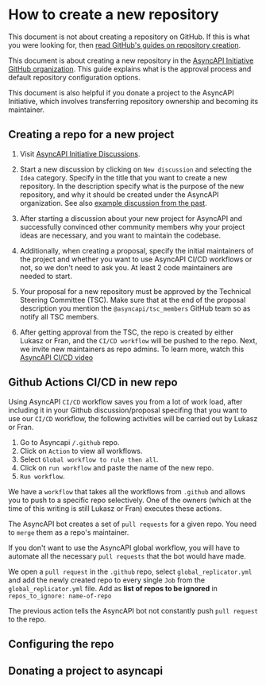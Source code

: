 # How to create a new repository

This document is not about creating a repository on GitHub. If this is what you were looking for, then [read GitHub's guides on repository creation](https://docs.github.com/en/get-started/quickstart/create-a-repo).

This document is about creating a new repository in the [AsyncAPI Initiative GitHub organization](https://github.com/asyncapi). This guide explains what is the approval process and default repository configuration options.

This document is also helpful if you donate a project to the AsyncAPI Initiative, which involves transferring repository ownership and becoming its maintainer.

## Creating a repo for a new project

1. Visit [AsyncAPI Initiative Discussions](https://github.com/orgs/asyncapi/discussions).


2. Start a new discussion by clicking on `New discussion` and selecting the `Idea` category. Specify in the title that you want to create a new repository. In the description specify what is the purpose of the new repository, and why it should be created under the AsyncAPI organization. See also [example discussion from the past](https://github.com/orgs/asyncapi/discussions/300).


3. After starting a discussion about your new project for AsyncAPI and successfully convinced other community members why your project ideas are necessary, and you want to maintain the codebase.


4. Additionally, when creating a proposal, specify the initial maintainers of the project and whether you want to use AsyncAPI CI/CD workflows or not, so we don't need to ask you. At least 2 code maintainers are needed to start.

5. Your proposal for a new repository must be approved by the Technical Steering Committee (TSC). Make sure that at the end of the proposal description you mention the `@asyncapi/tsc_members` GitHub team so as notify all TSC members.

6. After getting approval from the TSC, the repo is created by either Lukasz or Fran, and the `CI/CD workflow` will be pushed to the repo. Next, we invite new maintainers as repo admins.
To learn more, watch this [AsyncAPI CI/CD video](https://www.youtube.com/watch?v=DsQfmlc3Ubo)

## Github Actions CI/CD in new repo
Using AsyncAPI `CI/CD` workflow saves you from a lot of work load, after including it in your Github discussion/proposal specifing that you want to use our `CI/CD` workflow, the following activities will be carried out by Lukasz or Fran.

1. Go to Asyncapi `/.github` repo.
2. Click on `Action` to view all workflows.
3. Select `Global workflow to rule then all`.
4. Click on `run workflow` and paste the name of the new repo.
5. `Run workflow`.

We have a `workflow` that takes all the workflows from `.github` and allows you to push to a specific repo selectively. One of the owners (which at the time of this writing is still Lukasz or Fran) executes these actions.

The AsyncAPI bot creates a set of `pull requests` for a given repo. You need to `merge` them as a repo's maintainer.

If you don't want to use the AsyncAPI global workflow, you will have to automate all the necessary `pull requests` that the bot would have made.

We open a `pull request` in the `.github` repo, select `global_replicator.yml` and add the newly created repo to every single `Job` from the `global_replicator.yml` file. Add as **list of repos to be ignored** in `repos_to_ignore: name-of-repo`

The previous action tells the AsyncAPI bot not constantly push `pull request` to the repo.

## Configuring the repo


## Donating a project to asyncapi
